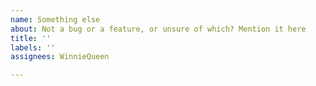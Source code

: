 ```yaml
---
name: Something else
about: Not a bug or a feature, or unsure of which? Mention it here
title: ''
labels: ''
assignees: WinnieQueen

---
```



